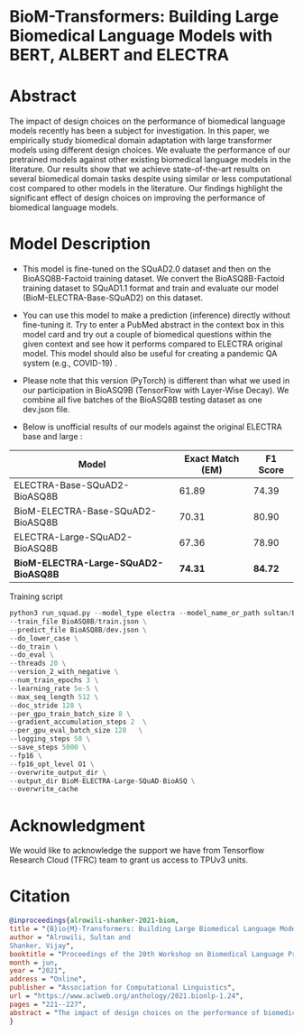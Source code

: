 # BioM-Transformers: Building Large Biomedical Language Models with BERT, ALBERT and ELECTRA

# Abstract


The impact of design choices on the performance
of biomedical language models recently
has been a subject for investigation. In
this paper, we empirically study biomedical
domain adaptation with large transformer models
using different design choices. We evaluate
the performance of our pretrained models
against other existing biomedical language
models in the literature. Our results show that
we achieve state-of-the-art results on several
biomedical domain tasks despite using similar
or less computational cost compared to other
models in the literature. Our findings highlight
the significant effect of design choices on
improving the performance of biomedical language
models.

# Model Description
- This model is fine-tuned on the SQuAD2.0 dataset and then on the BioASQ8B-Factoid training dataset. We convert the BioASQ8B-Factoid training dataset to SQuAD1.1 format and train and evaluate our model (BioM-ELECTRA-Base-SQuAD2) on this dataset.

- You can use this model to make a prediction (inference) directly without fine-tuning it. Try to enter a PubMed abstract in the context box in this model card and try out a couple of biomedical questions within the given context and see how it performs compared to ELECTRA original model. This model should also be useful for creating a pandemic QA system (e.g., COVID-19) . 

- Please note that this version (PyTorch) is different than what we used in our participation in BioASQ9B (TensorFlow with Layer-Wise Decay). We combine all five batches of the BioASQ8B testing dataset as one dev.json file.


- Below is unofficial results of our models against the original ELECTRA base and large :


| Model | Exact Match (EM) | F1 Score  | 
| ---  | --- | --- |
| ELECTRA-Base-SQuAD2-BioASQ8B | 61.89 | 74.39 |
| BioM-ELECTRA-Base-SQuAD2-BioASQ8B  | 70.31 | 80.90 |
| ELECTRA-Large-SQuAD2-BioASQ8B | 67.36 | 78.90 |
| **BioM-ELECTRA-Large-SQuAD2-BioASQ8B** | **74.31** | **84.72** |



Training script

```python
python3 run_squad.py --model_type electra --model_name_or_path sultan/BioM-ELECTRA-Large-SQuAD2 \
--train_file BioASQ8B/train.json \
--predict_file BioASQ8B/dev.json \
--do_lower_case \
--do_train \
--do_eval \
--threads 20 \
--version_2_with_negative \
--num_train_epochs 3 \
--learning_rate 5e-5 \
--max_seq_length 512 \
--doc_stride 128 \
--per_gpu_train_batch_size 8 \
--gradient_accumulation_steps 2  \
--per_gpu_eval_batch_size 128   \
--logging_steps 50 \
--save_steps 5000 \
--fp16 \
--fp16_opt_level O1 \
--overwrite_output_dir \
--output_dir BioM-ELECTRA-Large-SQuAD-BioASQ \
--overwrite_cache
```

# Acknowledgment

We would like to acknowledge the support we have from Tensorflow Research Cloud (TFRC) team to grant us access to TPUv3 units.

# Citation


```bibtex
@inproceedings{alrowili-shanker-2021-biom,
title = "{B}io{M}-Transformers: Building Large Biomedical Language Models with {BERT}, {ALBERT} and {ELECTRA}",
author = "Alrowili, Sultan and
Shanker, Vijay",
booktitle = "Proceedings of the 20th Workshop on Biomedical Language Processing",
month = jun,
year = "2021",
address = "Online",
publisher = "Association for Computational Linguistics",
url = "https://www.aclweb.org/anthology/2021.bionlp-1.24",
pages = "221--227",
abstract = "The impact of design choices on the performance of biomedical language models recently has been a subject for investigation. In this paper, we empirically study biomedical domain adaptation with large transformer models using different design choices. We evaluate the performance of our pretrained models against other existing biomedical language models in the literature. Our results show that we achieve state-of-the-art results on several biomedical domain tasks despite using similar or less computational cost compared to other models in the literature. Our findings highlight the significant effect of design choices on improving the performance of biomedical language models.",
}
```
